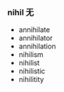 ### nihil 无

- annihilate
- annihilator
- annihilation
- nihilism
- nihilist
- nihilistic
- nihilitity
